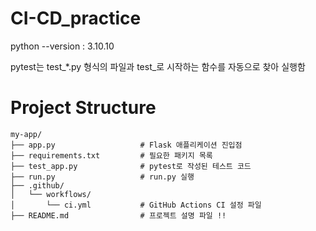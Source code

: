 # CI-CD_practice

python --version : 3.10.10

pytest는 test_*.py 형식의 파일과 test_로 시작하는 함수를 자동으로 찾아 실행함

# Project Structure

```plaintext
my-app/
├── app.py                   # Flask 애플리케이션 진입점
├── requirements.txt         # 필요한 패키지 목록
├── test_app.py              # pytest로 작성된 테스트 코드
├── run.py                   # run.py 실행
├── .github/
│   └── workflows/
│       └── ci.yml           # GitHub Actions CI 설정 파일
├── README.md                # 프로젝트 설명 파일 !!
